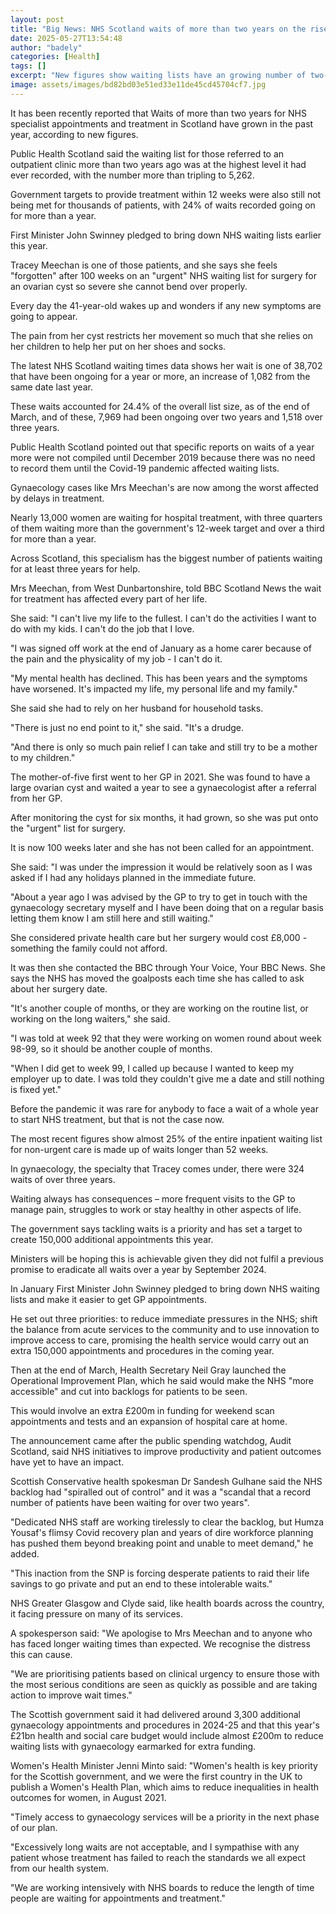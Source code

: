 ```yaml
---
layout: post
title: "Big News: NHS Scotland waits of more than two years on the rise"
date: 2025-05-27T13:54:48
author: "badely"
categories: [Health]
tags: []
excerpt: "New figures show waiting lists have an growing number of two-year waits for appointments and treatment."
image: assets/images/bd82bd03e51ed33e11de45cd45704cf7.jpg
---
```


It has been recently reported that Waits of more than two years for NHS specialist appointments and treatment in Scotland have grown in the past year, according to new figures. 

Public Health Scotland said the waiting list for those referred to an outpatient clinic more than two years ago was at the highest level it had ever recorded, with the number more than tripling to 5,262.

Government targets to provide treatment within 12 weeks were also still not being met for thousands of patients, with 24% of waits recorded going on for more than a year. 

First Minister John Swinney pledged to bring down NHS waiting lists earlier this year. 

Tracey Meechan is one of those patients, and she says she feels "forgotten" after 100 weeks on an "urgent" NHS waiting list for surgery for an ovarian cyst so severe she cannot bend over properly.

Every day the 41-year-old wakes up and wonders if any new symptoms are going to appear.

The pain from her cyst restricts her movement so much that she relies on her children to help her put on her shoes and socks.

The latest NHS Scotland waiting times data shows her wait is one of 38,702 that have been ongoing for a year or more, an increase of 1,082 from the same date last year.

These waits accounted for 24.4% of the overall list size, as of the end of March, and of these, 7,969 had been ongoing over two years and 1,518 over three years.

Public Health Scotland pointed out that specific reports on waits of a year more were not compiled until December 2019 because there was no need to record them until the Covid-19 pandemic affected waiting lists. 

Gynaecology cases like Mrs Meechan's are now among the worst affected by delays in treatment. 

Nearly 13,000 women are waiting for hospital treatment, with three quarters of them waiting more than the government's 12-week target and over a third for more than a year. 

Across Scotland, this specialism has the biggest number of patients waiting for at least three years for help.

Mrs Meechan, from West Dunbartonshire,  told BBC Scotland News the wait for treatment has affected every part of her life.

She said: "I can't live my life to the fullest. I can't do the activities I want to do with my kids. I can't do the job that I love.

"I was signed off work at the end of January as a home carer because of the pain and the physicality of my job - I can't do it.

"My mental health has declined. This has been years and the symptoms have worsened. It's impacted my life, my personal life and my family."

She said she had to rely on her husband for household tasks.

"There is just no end point to it," she said. "It's a drudge.

"And there is only so much pain relief I can take and still try to be a mother to my children."

The mother-of-five first went to her GP in 2021. She was found to have a large ovarian cyst and waited a year to see a gynaecologist after a referral from her GP.

After monitoring the cyst for six months, it had grown, so she was put onto the "urgent" list for surgery.

It is now 100 weeks later and she has not been called for an appointment.

She said: "I was under the impression it would be relatively soon as I was asked if I had any holidays planned in the immediate future. 

"About a year ago I was advised by the GP to try to get in touch with the gynaecology secretary myself and I have been doing that on a regular basis letting them know I am still here and still waiting."

She considered private health care but her surgery would cost £8,000 - something the family could not afford.

It was then she contacted the BBC through Your Voice, Your BBC News. She says the NHS has moved the goalposts each time she has called to ask about her surgery date.

"It's another couple of months, or they are working on the routine list, or working on the long waiters," she said. 

"I was told at week 92 that they were working on women round about week 98-99, so it should be another couple of months.

"When I did get to week 99, I called up because I wanted to keep my employer up to date. I was told they couldn't give me a date and still nothing is fixed yet."

Before the pandemic it was rare for anybody to face a wait of a whole year to start NHS treatment, but that is not the case now.

The most recent figures show almost 25% of the entire inpatient waiting list for non-urgent care is made up of waits longer than 52 weeks.

In gynaecology, the specialty that Tracey comes under, there were 324 waits of over three years.

Waiting always has consequences – more frequent visits to the GP to manage pain, struggles to work or stay healthy in other aspects of life.

The government says tackling waits is a priority and has set a target to create 150,000 additional appointments this year.

Ministers will be hoping this is achievable given they did not fulfil a previous promise to eradicate all waits over a year by September 2024.

In January First Minister John Swinney pledged to bring down NHS waiting lists and make it easier to get GP appointments.

He set out three priorities: to reduce immediate pressures in the NHS; shift the balance from acute services to the community and to use innovation to improve access to care, promising the health service would carry out an extra 150,000 appointments and procedures in the coming year.

Then at the end of March, Health Secretary Neil Gray launched the Operational Improvement Plan, which he said would make the NHS "more accessible" and cut into backlogs for patients to be seen.

This would involve an extra £200m in funding for weekend scan appointments and tests and an expansion of hospital care at home.

The announcement came after the public spending watchdog, Audit Scotland, said NHS initiatives to improve productivity and patient outcomes have yet to have an impact.

Scottish Conservative health spokesman Dr Sandesh Gulhane said the NHS backlog had "spiralled out of control" and it was a "scandal that a record number of patients have been waiting for over two years".

"Dedicated NHS staff are working tirelessly to clear the backlog, but Humza Yousaf's flimsy Covid recovery plan and years of dire workforce planning has pushed them beyond breaking point and unable to meet demand," he added.

"This inaction from the SNP is forcing desperate patients to raid their life savings to go private and put an end to these intolerable waits."

NHS Greater Glasgow and Clyde said, like health boards across the country, it facing pressure on many of its services.

A spokesperson said: "We apologise to Mrs Meechan and to anyone who has faced longer waiting times than expected. We recognise the distress this can cause.

"We are prioritising patients based on clinical urgency to ensure those with the most serious conditions are seen as quickly as possible and are taking action to improve wait times."

The Scottish government said it had delivered around 3,300 additional gynaecology appointments and procedures in 2024-25 and that this year's £21bn health and social care budget would include almost £200m to reduce waiting lists with gynaecology earmarked for extra funding.

Women's Health Minister Jenni Minto said: "Women's health is key priority for the Scottish government, and we were the first country in the UK to publish a Women's Health Plan, which aims to reduce inequalities in health outcomes for women, in August 2021.

"Timely access to gynaecology services will be a priority in the next phase of our plan.

"Excessively long waits are not acceptable, and I sympathise with any patient whose treatment has failed to reach the standards we all expect from our health system. 

"We are working intensively with NHS boards to reduce the length of time people are waiting for appointments and treatment."

